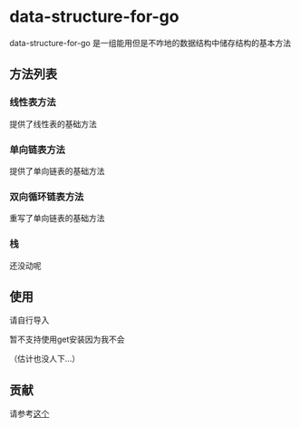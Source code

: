 # data-structure-for-go

data-structure-for-go 是一组能用但是不咋地的数据结构中储存结构的基本方法

## 方法列表

### 线性表方法

提供了线性表的基础方法

### 单向链表方法

提供了单向链表的基础方法

### 双向循环链表方法

重写了单向链表的基础方法

### 栈

还没动呢

## 使用

请自行导入

暂不支持使用get安装因为我不会

（估计也没人下...）

## 贡献

请参考[这个](https://github.com/hzpt-inet-club/home/blob/main/README.md)



